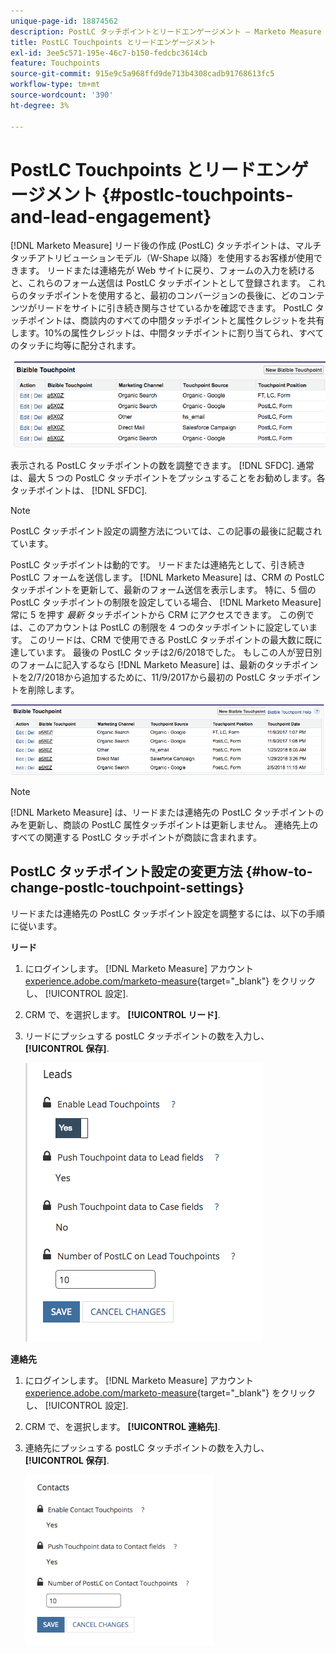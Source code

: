 ```yaml
---
unique-page-id: 18874562
description: PostLC タッチポイントとリードエンゲージメント — Marketo Measure — 製品ドキュメント
title: PostLC Touchpoints とリードエンゲージメント
exl-id: 3ee5c571-195e-46c7-b150-fedcbc3614cb
feature: Touchpoints
source-git-commit: 915e9c5a968ffd9de713b4308cadb91768613fc5
workflow-type: tm+mt
source-wordcount: '390'
ht-degree: 3%

---
```


# PostLC Touchpoints とリードエンゲージメント {#postlc-touchpoints-and-lead-engagement}

[!DNL Marketo Measure] リード後の作成 (PostLC) タッチポイントは、マルチタッチアトリビューションモデル（W-Shape 以降）を使用するお客様が使用できます。 リードまたは連絡先が Web サイトに戻り、フォームの入力を続けると、これらのフォーム送信は PostLC タッチポイントとして登録されます。 これらのタッチポイントを使用すると、最初のコンバージョンの長後に、どのコンテンツがリードをサイトに引き続き関与させているかを確認できます。 PostLC タッチポイントは、商談内のすべての中間タッチポイントと属性クレジットを共有します。10%の属性クレジットは、中間タッチポイントに割り当てられ、すべてのタッチに均等に配分されます。

![](assets/1.png)

表示される PostLC タッチポイントの数を調整できます。 [!DNL SFDC]. 通常は、最大 5 つの PostLC タッチポイントをプッシュすることをお勧めします。各タッチポイントは、 [!DNL SFDC].

>[!NOTE]
>
>PostLC タッチポイント設定の調整方法については、この記事の最後に記載されています。

PostLC タッチポイントは動的です。 リードまたは連絡先として、引き続き PostLC フォームを送信します。 [!DNL Marketo Measure] は、CRM の PostLC タッチポイントを更新して、最新のフォーム送信を表示します。 特に、5 個の PostLC タッチポイントの制限を設定している場合、 [!DNL Marketo Measure] 常に 5 を押す _最新_ タッチポイントから CRM にアクセスできます。  この例では、このアカウントは PostLC の制限を 4 つのタッチポイントに設定しています。 このリードは、CRM で使用できる PostLC タッチポイントの最大数に既に達しています。 最後の PostLC タッチは2/6/2018でした。 もしこの人が翌日別のフォームに記入するなら [!DNL Marketo Measure] は、最新のタッチポイントを2/7/2018から追加するために、11/9/2017から最初の PostLC タッチポイントを削除します。

![](assets/2.png)

>[!NOTE]
>
>[!DNL Marketo Measure] は、リードまたは連絡先の PostLC タッチポイントのみを更新し、商談の PostLC 属性タッチポイントは更新しません。 連絡先上のすべての関連する PostLC タッチポイントが商談に含まれます。

## PostLC タッチポイント設定の変更方法 {#how-to-change-postlc-touchpoint-settings}

リードまたは連絡先の PostLC タッチポイント設定を調整するには、以下の手順に従います。

**リード**

1. にログインします。 [!DNL Marketo Measure] アカウント [experience.adobe.com/marketo-measure](https://experience.adobe.com/marketo-measure?lang=ja){target="_blank"} をクリックし、 [!UICONTROL 設定].

1. CRM で、を選択します。 **[!UICONTROL リード]**.

1. リードにプッシュする postLC タッチポイントの数を入力し、 **[!UICONTROL 保存]**.

   ![](assets/3.png)

**連絡先**

1. にログインします。 [!DNL Marketo Measure] アカウント [experience.adobe.com/marketo-measure](https://experience.adobe.com/marketo-measure?lang=ja){target="_blank"} をクリックし、 [!UICONTROL 設定].

1. CRM で、を選択します。 **[!UICONTROL 連絡先]**.

1. 連絡先にプッシュする postLC タッチポイントの数を入力し、 **[!UICONTROL 保存]**.

   ![](assets/4.png)

